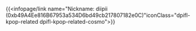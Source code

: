 {{<infopage/link name="Nickname: diipii (0xb49A4Ee816B67953a534D6bd49cb217807182e0C)"iconClass="dpifl-kpop-related dpifl-kpop-related-cosmo">}}